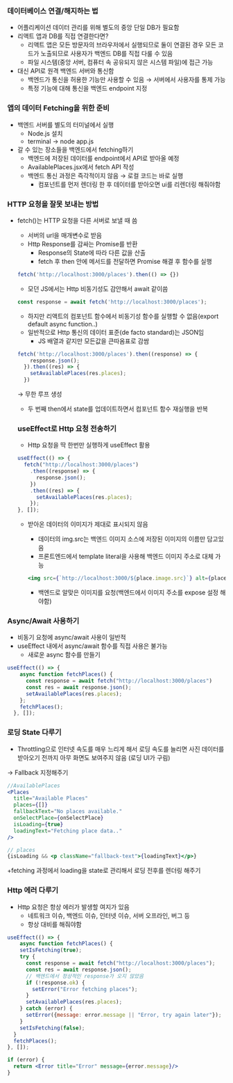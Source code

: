 ### 데이터베이스 연결/해지하는 법

- 어플리케이션 데이터 관리를 위해 별도의 중앙 단일 DB가 필요함
- 리액트 앱과 DB를 직접 연결한다면?
    - 리액트 앱은 모든 방문자의 브라우저에서 실행되므로 둘이 연결된 경우 모든 코드가 노출되므로 사용자가 백엔드 DB를 직접 다룰 수 있음
    - 파일 시스템(중앙 서버, 컴퓨터 속 공유되지 않은 시스템 파일)에 접근 가능
- 대신 API로 원격 백엔드 서버와 통신함
    - 백엔드가 통신을 허용한 기능만 사용할 수 있음 → 서버에서 사용자를 통제 가능
    - 특정 기능에 대해 통신을 백엔드 endpoint 지정

### 앱의 데이터 Fetching을 위한 준비

- 백엔드 서버를 별도의 터미널에서 실행
    - Node.js 설치
    - terminal → node app.js
- 갈 수 있는 장소들을 백엔드에서 fetching하기
    - 백엔드에 저장된 데이터를 endpoint에서 API로 받아올 예정
    - AvailablePlaces.jsx에서 fetch API 작성
    - 백엔드 통신 과정은 즉각적이지 않음 → 로컬 코드는 바로 실행
        - 컴포넌트를 먼저 렌더링 한 후 데이터를 받아오면 ui를 리렌더링 해줘야함

### HTTP 요청을 잘못 보내는 방법

- fetch()는 HTTP 요청을 다른 서버로 보낼 때 씀
    - 서버의 url을 매개변수로 받음
    - Http Response를 감싸는 Promise를 반환
        - Response의 State에 따라 다른 값을 산출
        - fetch 후 then 안에 메서드를 전달하면 Promise 해결 후 함수를 실행
    
    ```jsx
    fetch('http://localhost:3000/places').then(() => {})
    ```
    
    - 모던 JS에서는 Http 비동기성도 감안해서 await 같이씀
    
    ```jsx
    const response = await fetch('http://localhost:3000/places');
    ```
    
    - 하지만 리액트의 컴포넌트 함수에서 비동기성 함수를 실행할 수 없음(export default async function..)
    - 일반적으로 Http 통신의 데이터 표준(de facto standard)는 JSON임
        - JS 배열과 같지만 모든값을 큰따옴표로 감쌈
    
    ```jsx
    fetch('http://localhost:3000/places').then((response) => {
        response.json();
      }).then((res) => {
        setAvailablePlaces(res.places);
      })
    ```
    
    → 무한 루프 생성
    
    - 두 번째 then에서 state를 업데이트하면서 컴포넌트 함수 재실행을 반복
    
    ### useEffect로 Http 요청 전송하기
    
    - Http 요청을 딱 한번만 실행하게 useEffect 활용
    
    ```jsx
    useEffect(() => {
      fetch("http://localhost:3000/places")
        .then((response) => {
          response.json();
        })
        .then((res) => {
          setAvailablePlaces(res.places);
        });
    }, []);
    ```
    
    - 받아온 데이터의 이미지가 제대로 표시되지 않음
        - 데이터의 img.src는 백엔드 이미지 소스에 저장된 이미지의 이름만 담고있음
        - 프론트엔드에서 template literal을 사용해 백엔드 이미지 주소로 대체 가능
        
        ```jsx
        <img src={`http://localhost:3000/${place.image.src}`} alt={place.image.alt} />
        ```
        
        - 백엔드로 알맞은 이미지를 요청(백엔드에서 이미지 주소를 expose 설정 해야함)

### Async/Await 사용하기

- 비동기 요청에 async/await 사용이 일반적
- useEffect 내에서 async/await 함수를 직접 사용은 불가능
    - 새로운 async 함수를 만들기

```jsx
useEffect(() => {
    async function fetchPlaces() {
      const response = await fetch("http://localhost:3000/places")
      const res = await response.json();
      setAvailablePlaces(res.places);
    };
    fetchPlaces();
  }, []);
```

### 로딩 State 다루기

- Throttling으로 인터넷 속도를 매우 느리게 해서 로딩 속도를 늘리면 사진 데이터를 받아오기 전까지 아무 화면도 보여주지 않음 (로딩 UI가 구림)

→ Fallback 지정해주기

```jsx
//AvailablePlaces
<Places
  title="Available Places"
  places={[]}
  fallbackText="No places available."
  onSelectPlace={onSelectPlace}
  isLoading={true}
  loadingText="Fetching place data.."
/>

// places
{isLoading && <p className="fallback-text">{loadingText}</p>}

```

+fetching 과정에서 loading을 state로 관리해서 로딩 전후를 렌더링 해주기

### Http 에러 다루기

- Http 요청은 항상 에러가 발생할 여지가 있음
    - 네트워크 이슈, 백엔드 이슈, 인터넷 이슈, 서버 오프라인, 버그 등
    - 항상 대비를 해줘야함

```jsx
useEffect(() => {
    async function fetchPlaces() {
    setIsFetching(true);
    try {
      const response = await fetch("http://localhost:3000/places");
      const res = await response.json();
      // 백엔드에서 정상적인 response가 오지 않았음
      if (!response.ok) {
        setError("Error fetching places");
      }
      setAvailablePlaces(res.places);
    } catch (error) {
      setError({message: error.message || "Error, try again later"});
    }
    setIsFetching(false);
  }
  fetchPlaces();
}, []);

if (error) {
  return <Error title="Error" message={error.message}/>
}
```
